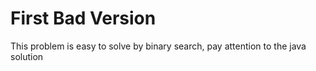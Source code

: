 # First Bad Version
This problem is easy to solve by binary search, pay attention to the java solution